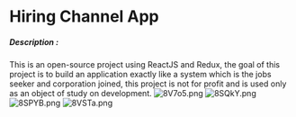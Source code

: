 # Hiring Channel App
##### Description : 
This is an open-source project using ReactJS and Redux, the goal of this project is to build an application exactly like a system which is the jobs seeker and corporation joined,  this project is not for profit and is used only as an object of study on development.
![8V7o5.png](https://cdn.imgpaste.net/2020/01/27/8V7o5.png)
![8SQkY.png](https://cdn.imgpaste.net/2020/01/27/8SQkY.png)
![8SPYB.png](https://cdn.imgpaste.net/2020/01/27/8SPYB.png)
![8VSTa.png](https://cdn.imgpaste.net/2020/01/27/8VSTa.png)
